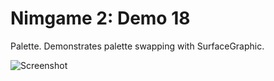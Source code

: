 Nimgame 2: Demo 18
==================

Palette. Demonstrates palette swapping with SurfaceGraphic.

![Screenshot](demo18.png)

